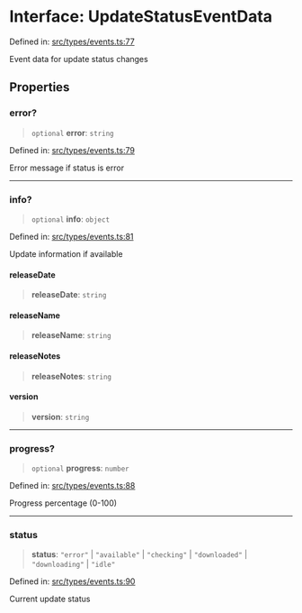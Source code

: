# Interface: UpdateStatusEventData

Defined in: [src/types/events.ts:77](https://github.com/Nick2bad4u/Uptime-Watcher/blob/dca5483e793478722cd3e6e125cafcec5fc771f0/src/types/events.ts#L77)

Event data for update status changes

## Properties

### error?

> `optional` **error**: `string`

Defined in: [src/types/events.ts:79](https://github.com/Nick2bad4u/Uptime-Watcher/blob/dca5483e793478722cd3e6e125cafcec5fc771f0/src/types/events.ts#L79)

Error message if status is error

***

### info?

> `optional` **info**: `object`

Defined in: [src/types/events.ts:81](https://github.com/Nick2bad4u/Uptime-Watcher/blob/dca5483e793478722cd3e6e125cafcec5fc771f0/src/types/events.ts#L81)

Update information if available

#### releaseDate

> **releaseDate**: `string`

#### releaseName

> **releaseName**: `string`

#### releaseNotes

> **releaseNotes**: `string`

#### version

> **version**: `string`

***

### progress?

> `optional` **progress**: `number`

Defined in: [src/types/events.ts:88](https://github.com/Nick2bad4u/Uptime-Watcher/blob/dca5483e793478722cd3e6e125cafcec5fc771f0/src/types/events.ts#L88)

Progress percentage (0-100)

***

### status

> **status**: `"error"` \| `"available"` \| `"checking"` \| `"downloaded"` \| `"downloading"` \| `"idle"`

Defined in: [src/types/events.ts:90](https://github.com/Nick2bad4u/Uptime-Watcher/blob/dca5483e793478722cd3e6e125cafcec5fc771f0/src/types/events.ts#L90)

Current update status
